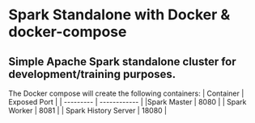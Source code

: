 # Spark Standalone with Docker & docker-compose

## Simple Apache Spark standalone cluster for development/training purposes. 

The Docker compose will create the following containers: 
| Container | Exposed Port |
| --------- | ------------ |
|Spark Master | 8080 |
| Spark Worker | 8081 |
| Spark History Server | 18080 |


